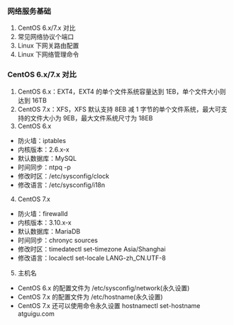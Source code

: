 ### 网络服务基础
1. CentOS 6.x/7.x 对比
2. 常见网络协议个端口
3. Linux 下网关路由配置
4. Linux 下网络管理命令

### CentOS 6.x/7.x 对比
1. CentOS 6.x：EXT4，EXT4 的单个文件系统容量达到 1EB，单个文件大小则达到 16TB
2. CentOS 7.x：XFS，XFS 默认支持 8EB 减 1 字节的单个文件系统，最大可支持的文件大小为 9EB，最大文件系统尺寸为 18EB
3. CentOS 6.x
  - 防火墙：iptables
  - 内核版本：2.6.x-x
  - 默认数据库：MySQL
  - 时间同步：ntpq -p
  - 修改时区：/etc/sysconfig/clock
  - 修改语言：/etc/sysconfig/i18n
4. CentOS 7.x
  - 防火墙：firewalld
  - 内核版本：3.10.x-x
  - 默认数据库：MariaDB
  - 时间同步：chronyc sources
  - 修改时区：timedatectl set-timezone Asia/Shanghai
  - 修改语言：localectl set-locale LANG-zh_CN.UTF-8
5. 主机名
  - CentOS 6.x 的配置文件为 /etc/sysconfig/network(永久设置)
  - CentOS 7.x 的配置文件为 /etc/hostname(永久设置)
  - CentOS 7.x 还可以使用命令永久设置 hostnamectl set-hostname atguigu.com